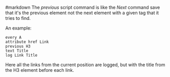 #markdown
The *previous* script command is like the *Next* command save that
	it's the previous element not the next element with a given tag
	that it tries to find.

An example:

~~~
every A
attribute href Link
previous H3
text Title
log Link Title
~~~

Here all the links from the current position are logged, but with the
	title from the H3 element before each link.
